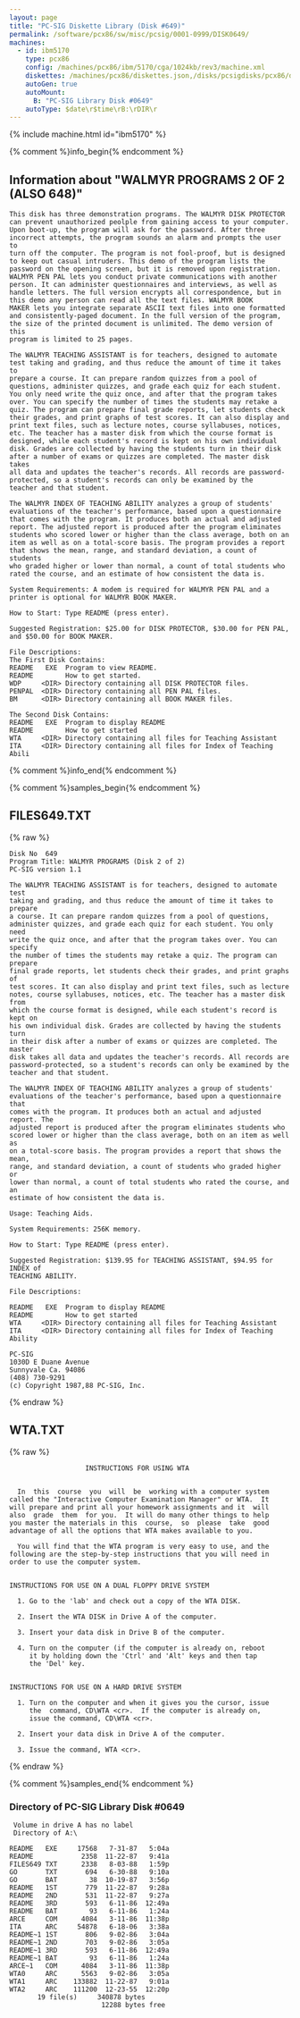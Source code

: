 ```yaml
---
layout: page
title: "PC-SIG Diskette Library (Disk #649)"
permalink: /software/pcx86/sw/misc/pcsig/0001-0999/DISK0649/
machines:
  - id: ibm5170
    type: pcx86
    config: /machines/pcx86/ibm/5170/cga/1024kb/rev3/machine.xml
    diskettes: /machines/pcx86/diskettes.json,/disks/pcsigdisks/pcx86/diskettes.json
    autoGen: true
    autoMount:
      B: "PC-SIG Library Disk #0649"
    autoType: $date\r$time\rB:\rDIR\r
---
```


{% include machine.html id="ibm5170" %}

{% comment %}info_begin{% endcomment %}

## Information about "WALMYR PROGRAMS 2 OF 2 (ALSO 648)"

    This disk has three demonstration programs. The WALMYR DISK PROTECTOR
    can prevent unauthorized peolple from gaining access to your computer.
    Upon boot-up, the program will ask for the password. After three
    incorrect attempts, the program sounds an alarm and prompts the user to
    turn off the computer. The program is not fool-proof, but is designed
    to keep out casual intruders. This demo of the program lists the
    password on the opening screen, but it is removed upon registration.
    WALMYR PEN PAL lets you conduct private communications with another
    person. It can administer questionnaires and interviews, as well as
    handle letters. The full version encrypts all correspondence, but in
    this demo any person can read all the text files. WALMYR BOOK
    MAKER lets you integrate separate ASCII text files into one formatted
    and consistently-paged document. In the full version of the program,
    the size of the printed document is unlimited. The demo version of this
    program is limited to 25 pages.
    
    The WALMYR TEACHING ASSISTANT is for teachers, designed to automate
    test taking and grading, and thus reduce the amount of time it takes to
    prepare a course. It can prepare random quizzes from a pool of
    questions, administer quizzes, and grade each quiz for each student.
    You only need write the quiz once, and after that the program takes
    over. You can specify the number of times the students may retake a
    quiz. The program can prepare final grade reports, let students check
    their grades, and print graphs of test scores. It can also display and
    print text files, such as lecture notes, course syllabuses, notices,
    etc. The teacher has a master disk from which the course format is
    designed, while each student's record is kept on his own individual
    disk. Grades are collected by having the students turn in their disk
    after a number of exams or quizzes are completed. The master disk takes
    all data and updates the teacher's records. All records are password-
    protected, so a student's records can only be examined by the
    teacher and that student.
    
    The WALMYR INDEX OF TEACHING ABILITY analyzes a group of students'
    evaluations of the teacher's performance, based upon a questionnaire
    that comes with the program. It produces both an actual and adjusted
    report. The adjusted report is produced after the program eliminates
    students who scored lower or higher than the class average, both on an
    item as well as on a total-score basis. The program provides a report
    that shows the mean, range, and standard deviation, a count of students
    who graded higher or lower than normal, a count of total students who
    rated the course, and an estimate of how consistent the data is.
    
    System Requirements: A modem is required for WALMYR PEN PAL and a
    printer is optional for WALMYR BOOK MAKER.
    
    How to Start: Type README (press enter).
    
    Suggested Registration: $25.00 for DISK PROTECTOR, $30.00 for PEN PAL,
    and $50.00 for BOOK MAKER.
    
    File Descriptions:
    The First Disk Contains:
    README   EXE  Program to view README.
    README        How to get started.
    WDP     <DIR> Directory containing all DISK PROTECTOR files.
    PENPAL  <DIR> Directory containing all PEN PAL files.
    BM      <DIR> Directory containing all BOOK MAKER files.
    
    The Second Disk Contains:
    README   EXE  Program to display README
    README        How to get started
    WTA     <DIR> Directory containing all files for Teaching Assistant
    ITA     <DIR> Directory containing all files for Index of Teaching Abili
{% comment %}info_end{% endcomment %}

{% comment %}samples_begin{% endcomment %}

## FILES649.TXT

{% raw %}
```
Disk No  649
Program Title: WALMYR PROGRAMS (Disk 2 of 2)
PC-SIG version 1.1

The WALMYR TEACHING ASSISTANT is for teachers, designed to automate test
taking and grading, and thus reduce the amount of time it takes to prepare
a course. It can prepare random quizzes from a pool of questions,
administer quizzes, and grade each quiz for each student. You only need
write the quiz once, and after that the program takes over. You can specify
the number of times the students may retake a quiz. The program can prepare
final grade reports, let students check their grades, and print graphs of
test scores. It can also display and print text files, such as lecture
notes, course syllabuses, notices, etc. The teacher has a master disk from
which the course format is designed, while each student's record is kept on
his own individual disk. Grades are collected by having the students turn
in their disk after a number of exams or quizzes are completed. The master
disk takes all data and updates the teacher's records. All records are
password-protected, so a student's records can only be examined by the
teacher and that student.

The WALMYR INDEX OF TEACHING ABILITY analyzes a group of students'
evaluations of the teacher's performance, based upon a questionnaire that
comes with the program. It produces both an actual and adjusted report. The
adjusted report is produced after the program eliminates students who
scored lower or higher than the class average, both on an item as well as
on a total-score basis. The program provides a report that shows the mean,
range, and standard deviation, a count of students who graded higher or
lower than normal, a count of total students who rated the course, and an
estimate of how consistent the data is.

Usage: Teaching Aids.

System Requirements: 256K memory.

How to Start: Type README (press enter).

Suggested Registration: $139.95 for TEACHING ASSISTANT, $94.95 for INDEX of
TEACHING ABILITY.

File Descriptions:

README   EXE  Program to display README
README        How to get started
WTA     <DIR> Directory containing all files for Teaching Assistant
ITA     <DIR> Directory containing all files for Index of Teaching Ability

PC-SIG
1030D E Duane Avenue
Sunnyvale Ca. 94086
(408) 730-9291
(c) Copyright 1987,88 PC-SIG, Inc.

```
{% endraw %}

## WTA.TXT

{% raw %}
```
                   INSTRUCTIONS FOR USING WTA 


  In  this  course  you  will  be  working with a computer system
called the "Interactive Computer Examination Manager" or WTA.  It 
will prepare and print all your homework assignments and it  will
also  grade  them  for you.  It will do many other things to help 
you master the materials in this  course,  so  please  take  good
advantage of all the options that WTA makes available to you.

  You will find that the WTA program is very easy to use, and the
following are the step-by-step instructions that you will need in
order to use the computer system.


INSTRUCTIONS FOR USE ON A DUAL FLOPPY DRIVE SYSTEM

  1. Go to the 'lab' and check out a copy of the WTA DISK.

  2. Insert the WTA DISK in Drive A of the computer.

  3. Insert your data disk in Drive B of the computer.

  4. Turn on the computer (if the computer is already on, reboot
     it by holding down the 'Ctrl' and 'Alt' keys and then tap
     the 'Del' key.


INSTRUCTIONS FOR USE ON A HARD DRIVE SYSTEM

  1. Turn on the computer and when it gives you the cursor, issue
     the  command, CD\WTA <cr>.  If the computer is already on,
     issue the command, CD\WTA <cr>.

  2. Insert your data disk in Drive A of the computer.

  3. Issue the command, WTA <cr>.

```
{% endraw %}

{% comment %}samples_end{% endcomment %}

### Directory of PC-SIG Library Disk #0649

     Volume in drive A has no label
     Directory of A:\

    README   EXE     17568   7-31-87   5:04a
    README            2358  11-22-87   9:41a
    FILES649 TXT      2338   8-03-88   1:59p
    GO       TXT       694   6-30-88   9:10a
    GO       BAT        38  10-19-87   3:56p
    README   1ST       779  11-22-87   9:28a
    README   2ND       531  11-22-87   9:27a
    README   3RD       593   6-11-86  12:49a
    README   BAT        93   6-11-86   1:24a
    ARCE     COM      4084   3-11-86  11:38p
    ITA      ARC     54878   6-18-06   3:38a
    README~1 1ST       806   9-02-86   3:04a
    README~1 2ND       703   9-02-86   3:05a
    README~1 3RD       593   6-11-86  12:49a
    README~1 BAT        93   6-11-86   1:24a
    ARCE~1   COM      4084   3-11-86  11:38p
    WTA0     ARC      5563   9-02-86   3:05a
    WTA1     ARC    133882  11-22-87   9:01a
    WTA2     ARC    111200  12-23-55  12:20p
           19 file(s)     340878 bytes
                           12288 bytes free
